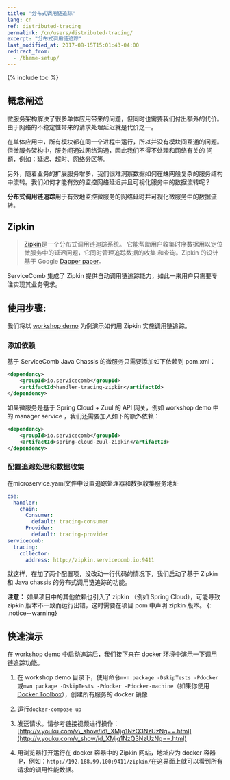 ```yaml
---
title: "分布式调用链追踪"
lang: cn
ref: distributed-tracing
permalink: /cn/users/distributed-tracing/
excerpt: "分布式调用链追踪"
last_modified_at: 2017-08-15T15:01:43-04:00
redirect_from:
  - /theme-setup/
---
```


{% include toc %}
## 概念阐述

微服务架构解决了很多单体应用带来的问题，但同时也需要我们付出额外的代价。由于网络的不稳定性带来的请求处理延迟就是代价之一。

在单体应用中，所有模块都在同一个进程中运行，所以并没有模块间互通的问题。但微服务架构中，服务间通过网络沟通，因此我们不得不处理和网络有关的 问题，例如：延迟、超时、网络分区等。

另外，随着业务的扩展服务增多，我们很难洞察数据如何在蛛网般复杂的服务结构中流转。我们如何才能有效的监控网络延迟并且可视化服务中的数据流转呢？

**分布式调用链追踪**用于有效地监控微服务的网络延时并可视化微服务中的数据流转。

## Zipkin

> [Zipkin](http://zipkin.io/)是一个分布式调用链追踪系统。 它能帮助用户收集时序数据用以定位微服务中的延迟问题，它同时管理追踪数据的收集 和查询。Zipkin 的设计基于 Google [Dapper paper](http://research.google.com/pubs/pub36356.html)。

ServiceComb 集成了 Zipkin 提供自动调用链追踪能力，如此一来用户只需要专注实现其业务需求。

## 使用步骤:

我们将以 [workshop demo](https://github.com/ServiceComb/LinuxCon-Beijing-WorkShop) 为例演示如何用 Zipkin 实施调用链追踪。

### 添加依赖

基于 ServiceComb Java Chassis 的微服务只需要添加如下依赖到 pom.xml：

```xml
<dependency>   
    <groupId>io.servicecomb</groupId>
    <artifactId>handler-tracing-zipkin</artifactId>
</dependency>
```

如果微服务是基于 Spring Cloud + Zuul 的 API 网关，例如 workshop demo 中的 manager service ，我们还需要加入如下的额外依赖：

```xml
<dependency>    
    <groupId>io.servicecomb</groupId>
    <artifactId>spring-cloud-zuul-zipkin</artifactId>
</dependency>
```

### 配置追踪处理和数据收集

在microservice.yaml文件中设置追踪处理器和数据收集服务地址

```yaml
cse: 
  handler: 
    chain: 
      Consumer: 
        default: tracing-consumer
      Provider: 
        default: tracing-provider
servicecomb: 
  tracing: 
    collector: 
      address: http://zipkin.servicecomb.io:9411
```

就这样，在加了两个配置项，没改动一行代码的情况下，我们启动了基于 Zipkin 和 Java chassis 的分布式调用链追踪的功能。

**注意：** 如果项目中的其他依赖也引入了 zipkin （例如 Spring Cloud），可能导致 zipkin 版本不一致而运行出错，这时需要在项目 pom 中声明 zipkin 版本。
{: .notice--warning}

## 快速演示

在 workshop demo 中启动追踪后，我们接下来在 docker 环境中演示一下调用链追踪功能。

1. 在 workshop demo 目录下，使用命令`mvn package -DskipTests -Pdocker`或`mvn package -DskipTests -Pdocker -Pdocker-machine`（如果你使用[Docker Toolbox](https://www.docker.com/products/docker-toolbox)），创建所有服务的 docker 镜像

2. 运行`docker-compose up`

3. 发送请求。请参考链接视频进行操作：[http://v.youku.com/v\_show/id\_XMjg1NzQ3NzUzNg==.html](http://v.youku.com/v_show/id_XMjg1NzQ3NzUzNg==.html)

4. 用浏览器打开运行在 docker 容器中的 Zipkin 网站，地址应为 docker 容器IP，例如：`http://192.168.99.100:9411/zipkin/`在这界面上就可以看到所有请求的调用性能数据。
